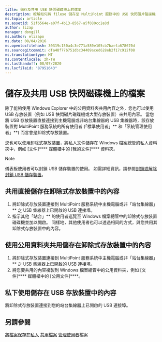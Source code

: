 ```yaml
---
title: 儲存及共用 USB 快閃磁碟機上的檔案
description: 瞭解如何將 filese 儲存至 MultiPoint 服務中的 USB 快閃磁片磁碟機
ms.topic: article
ms.assetid: 51f6564e-a07f-4b13-8567-a5f080cc2e0d
author: lizap
manager: dongill
ms.author: elizapo
ms.date: 08/04/2016
ms.openlocfilehash: 30319c150a4c3e771a580e105cb7baefa678670d
ms.sourcegitcommit: dfa48f77b751dbc34409aced628eb2f17c912f08
ms.translationtype: MT
ms.contentlocale: zh-TW
ms.lasthandoff: 08/07/2020
ms.locfileid: "87951643"
---
```

# <a name="save-and-share-files-on-a-usb-flash-drive"></a>儲存及共用 USB 快閃磁碟機上的檔案
除了能夠使用 Windows Explorer 中的公用資料夾共用內容之外，您也可以使用 USB 存放裝置（例如 USB 快閃磁片磁碟機或大型存放裝置）來共用內容。 當您將 USB 存放裝置直接連接到主機電腦或非站台集線器的 USB 集線器時，該存放裝置對 MultiPoint 服務系統的所有使用者 (「標準使用者」** 和「系統管理使用者」**) 而言會是卸除式存放裝置。

您也可以使用卸除式存放裝置，將私人文件儲存在 Windows 檔案總管的私人資料夾中，例如 [文件]**** 媒體櫃中的 [我的文件]**** 資料夾。

 > [!NOTE]
 > 儀表板使用者可以封鎖 USB 儲存裝置的使用。 如需詳細資訊，請參閱[封鎖或解除封鎖 USB 儲存裝置](Block-or-Unblock-USB-Storage.md)。

## <a name="to-share-content-that-is-stored-directly-on-a-removable-storage-device"></a>共用直接儲存在卸除式存放裝置中的內容

1.  將卸除式存放裝置連接到 MultiPoint 服務系統中主機電腦或非「站台集線器」** 之 USB 集線器上已開啟的 USB 連接埠。
2.  指示其他「站台」** 的使用者巡覽至 Windows 檔案總管中的卸除式存放裝置磁碟機並加以開啟。 同樣地，其他使用者也可以透過相同的方式，與您共用其卸除式存放裝置中的內容。

## <a name="to-share-content-that-is-stored-on-a-removable-storage-device-by-using-public-folders"></a>使用公用資料夾共用儲存在卸除式存放裝置中的內容

1.  將卸除式存放裝置連接到 MultiPoint 服務系統中主機電腦或非「站台集線器」** 之 USB 集線器上已開啟的 USB 連接埠。
2.  將您要共用的內容複製到 Windows 檔案總管中的公用資料夾，例如 [文件]**** 媒體櫃中的 [公用文件]****。

## <a name="to-privately-work-with-content-that-is-stored-on-a-usb-storage-device"></a>私下使用儲存在 USB 存放裝置中的內容

將卸除式存放裝置連接到您的站台集線器上已開啟的 USB 連接埠。

## <a name="see-also"></a>另請參閱
[將檔案保存在私人](Keep-Files-Private.md) 
[共用檔案](Share-Files.md) 
[管理使用者](Manage-User-Files.md)檔案